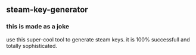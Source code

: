 ## steam-key-generator

### this is made as a joke

use this super-cool tool to generate steam keys. it is 100% successfull and totally sophisticated.
